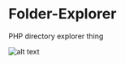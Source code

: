 # Folder-Explorer
PHP directory explorer thing

![alt text](https://bunnbunsandben.github.io/stuff/project-images/explorer-screenshot-1.png)
